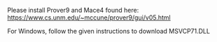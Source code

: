 Please install Prover9 and Mace4 found here: https://www.cs.unm.edu/~mccune/prover9/gui/v05.html

For Windows, follow the given instructions to download MSVCP71.DLL
